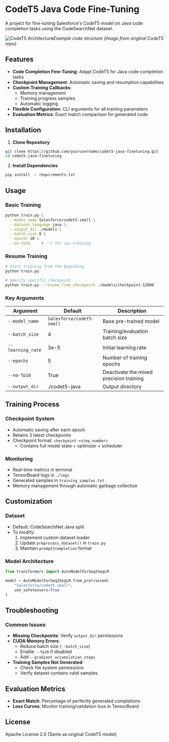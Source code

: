 # CodeT5 Java Code Fine-Tuning

A project for fine-tuning Salesforce's CodeT5 model on Java code completion tasks using the CodeSearchNet dataset.

![CodeT5 Architecture](https://github.com/salesforce/CodeT5/raw/main/CodeT5.png)*Example code structure (image from original CodeT5 repo)*

## Features

- **Code Completion Fine-Tuning**: Adapt CodeT5 for Java code completion tasks
- **Checkpoint Management**: Automatic saving and resumption capabilities
- **Custom Training Callbacks**:
  - Memory management
  - Training progress samples
  - Automatic logging
- **Flexible Configuration**: CLI arguments for all training parameters
- **Evaluation Metrics**: Exact match comparison for generated code

## Installation

1. **Clone Repository**
```bash
git clone https://github.com/yourusername/codet5-java-finetuning.git
cd codet5-java-finetuning
```

2. **Install Dependencies**
```bash
pip install -r requirements.txt
```

## Usage

### Basic Training
```bash
python train.py \
  --model_name Salesforce/codet5-small \
  --dataset_language java \
  --output_dir ./models \
  --batch_size 8 \
  --epochs 10 \
  --no-fp16     # --> for cpu training
```

### Resume Training
```bash
# Start training from the beginning
python train.py 

# Specify specific checkpoint
python train.py --resume_from_checkpoint ./models/checkpoint-12000
```

### Key Arguments
| Argument | Default | Description |
|----------|---------|-------------|
| `--model_name` | `Salesforce/codet5-small` | Base pre-trained model |
| `--batch_size` | 4 | Training/evaluation batch size |
| `--learning_rate` | 3e-5 | Initial learning rate |
| `--epochs` | 5 | Number of training epochs |
| `--no-fp16` | True | Deactivate the mixed precision training |
| `--output_dir` | ./codet5-java | Output directory |

## Training Process

### Checkpoint System
- Automatic saving after each epoch
- Retains 3 latest checkpoints
- Checkpoint format: `checkpoint-<step_number>`
  - Contains full model state + optimizer + scheduler

### Monitoring
- Real-time metrics in terminal
- TensorBoard logs in `./logs`
- Generated samples in `training_samples.txt`
- Memory management through automatic garbage collection

## Customization

### Dataset
- Default: CodeSearchNet Java split
- To modify:
  1. Implement custom dataset loader
  2. Update `preprocess_dataset()` in `train.py`
  3. Maintain `prompt`/`completion` format

### Model Architecture
```python
from transformers import AutoModelForSeq2SeqLM

model = AutoModelForSeq2SeqLM.from_pretrained(
    "Salesforce/codet5-small",
    use_safetensors=True
)
```

## Troubleshooting

### Common Issues
- **Missing Checkpoints**: Verify `output_dir` permissions
- **CUDA Memory Errors**:
  - Reduce batch size (`--batch_size`)
  - Enable `--fp16` if disabled
  - Add `--gradient_accumulation_steps`
- **Training Samples Not Generated**:
  - Check file system permissions
  - Verify dataset contains valid samples

## Evaluation Metrics
- **Exact Match**: Percentage of perfectly generated completions
- **Loss Curves**: Monitor training/validation loss in TensorBoard

## License
Apache License 2.0 (Same as original CodeT5 model)